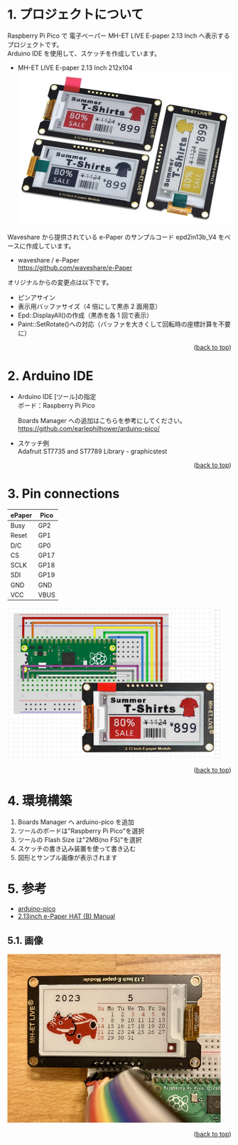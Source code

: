 <a name="readme-top"></a>

<!-- ABOUT THE PROJECT -->

# 1. プロジェクトについて

Raspberry Pi Pico で 電子ペーパー MH-ET LIVE E-paper 2.13 Inch へ表示するプロジェクトです。  
Arduino IDE を使用して、スケッチを作成しています。

- MH-ET LIVE E-paper 2.13 Inch 212x104  
  <img src="./docs/MH-ET LIVE E-paper.jpg" width="480">

Waveshare から提供されている e-Paper のサンプルコード epd2in13b_V4 をベースに作成しています。

- waveshare / e-Paper  
  https://github.com/waveshare/e-Paper

オリジナルからの変更点は以下です。

- ピンアサイン
- 表示用バッファサイズ（4 倍にして黒赤 2 面用意）
- Epd::DisplayAll()の作成（黒赤を各 1 回で表示）
- Paint::SetRotate()への対応（バッファを大きくして回転時の座標計算を不要に）

<p align="right">(<a href="#readme-top">back to top</a>)</p>

# 2. Arduino IDE

- Arduino IDE [ツール]の指定  
  ボード：Raspberry Pi Pico

  Boards Manager への追加はこちらを参考にしてください。  
  https://github.com/earlephilhower/arduino-pico/

- スケッチ例  
  Adafruit ST7735 and ST7789 Library - graphicstest

<p align="right">(<a href="#readme-top">back to top</a>)</p>

# 3. Pin connections

| ePaper | Pico |
| ------ | ---- |
| Busy   | GP2  |
| Reset  | GP1  |
| D/C    | GP0  |
| CS     | GP17 |
| SCLK   | GP18 |
| SDI    | GP19 |
| GND    | GND  |
| VCC    | VBUS |

<img src="./docs/wiring-diagram.jpg" width="480">

<p align="right">(<a href="#readme-top">back to top</a>)</p>

# 4. 環境構築

1. Boards Manager へ arduino-pico を追加
1. ツールのボードは"Raspberry Pi Pico"を選択
1. ツールの Flash Size は"2MB(no FS)"を選択
1. スケッチの書き込み装置を使って書き込む
1. 図形とサンプル画像が表示されます

# 5. 参考

- [arduino-pico](https://github.com/earlephilhower/arduino-pico/)
- [2.13inch e-Paper HAT (B) Manual](<https://www.waveshare.com/wiki/2.13inch_e-Paper_HAT_(B)_Manual>)

## 5.1. 画像

<img src="./docs/IMG_3866.jpg" width="480">

<p align="right">(<a href="#readme-top">back to top</a>)</p>
